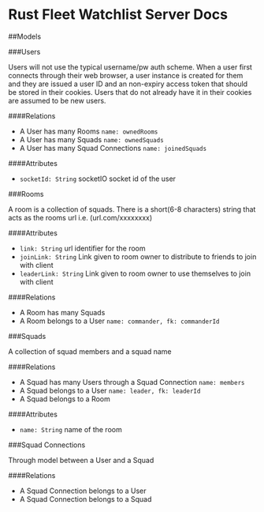 # Rust Fleet Watchlist Server Docs

##Models

###Users

Users will not use the typical username/pw auth scheme. When a user first connects through their web browser, a user instance is created for them and they are issued a user ID and an non-expiry access token that should be stored in their cookies. Users that do not already have it in their cookies are assumed to be new users.

####Relations

* A User has many Rooms `name: ownedRooms`
* A User has many Squads `name: ownedSquads`
* A User has many Squad Connections `name: joinedSquads`

####Attributes

* `socketId: String` socketIO socket id of the user

###Rooms

A room is a collection of squads. There is a short(6-8 characters) string that acts as the rooms url i.e. (url.com/xxxxxxxx)

####Attributes

* `link: String` url identifier for the room
* `joinLink: String` Link given to room owner to distribute to friends to join with client
* `leaderLink: String` Link given to room owner to use themselves to join with client

####Relations
* A Room has many Squads
* A Room belongs to a User `name: commander, fk: commanderId`

###Squads

A collection of squad members and a squad name

####Relations

* A Squad has many Users through a Squad Connection `name: members`
* A Squad belongs to a User `name: leader, fk: leaderId`
* A Squad belongs to a Room

####Attributes

* `name: String` name of the room

###Squad Connections

Through model between a User and a Squad

####Relations
* A Squad Connection belongs to a User
* A Squad Connection belongs to a Squad
